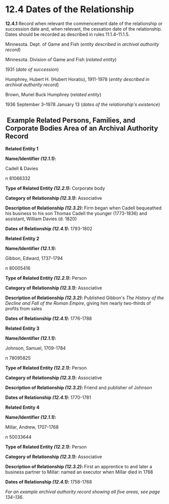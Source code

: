 # 12.4 Dates of the Relationship

**12.4.1** Record when relevant the commencement date of the relationship or succession date and, when relevant, the cessation date of the relationship. Dates should be recorded as described in rules 11.1.4–11.1.5.

<p class="dacs-example">Minnesota. Dept. of Game and Fish (<em>entity described in archival authority record</em>)</p>

<p class="dacs-example">Minnesota. Division of Game and Fish (<em>related entity</em>)</p>

<p class="dacs-example">1931 (<em>date of succession</em>)</p>

<p class="dacs-example">Humphrey, Hubert H. (Hubert Horatio), 1911-1978 (<em>entity described in archival authority record</em>)</p>

<p class="dacs-example">Brown, Muriel Buck Humphrey (<em>related entity</em>)</p>

<p class="dacs-example">1936 September 3–1978 January 13 (<em>dates of the relationship's existence</em>)</p>

##  Example Related Persons, Families, and Corporate Bodies Area of an Archival Authority Record

<p class="dacs-example"><strong>Related Entity 1</strong></p>

<p class="dacs-example"><strong>Name/Identifier <em>(12.1.1)</em>:</strong></p>

<p class="dacs-example">Cadell &amp; Davies</p>

<p class="dacs-example">n 81066332</p>

<p class="dacs-example"><strong>Type of Related Entity <em>(12.2.1)</em>:</strong> Corporate body</p>

<p class="dacs-example"><strong>Category of Relationship <em>(12.3.1)</em>:</strong> Associative</p>

<p class="dacs-example"><strong>Description of Relationship <em>(12.3.2)</em>:</strong> Firm began when Cadell bequeathed his business to his son Thomas Cadell the younger (1773-1836) and assistant, William Davies (d. 1820)</p>

<p class="dacs-example"><strong>Dates of Relationship <em>(12.4.1)</em>:</strong> 1793-1802</p>

<p class="dacs-example"><strong>Related Entity 2</strong></p>

<p class="dacs-example"><strong>Name/Identifier <em>(12.1.1)</em>:</strong></p>

<p class="dacs-example">Gibbon, Edward, 1737-1794</p>

<p class="dacs-example">n 80005416</p>

<p class="dacs-example"><strong>Type of Related Entity <em>(12.2.1)</em>:</strong> Person</p>

<p class="dacs-example"><strong>Category of Relationship <em>(12.3.1)</em>:</strong> Associative</p>

<p class="dacs-example"><strong>Description of Relationship <em>(12.3.2)</em>:</strong> Published Gibbon's <em>The History of the Decline and Fall of the Roman Empire</em>, giving him nearly two-thirds of profits from sales</p>

<p class="dacs-example"><strong>Dates of Relationship <em>(12.4.1)</em>:</strong> 1776-1788</p>

<p class="dacs-example"><strong>Related Entity 3</strong></p>

<p class="dacs-example"><strong>Name/Identifier <em>(12.1.1)</em>:</strong></p>

<p class="dacs-example">Johnson, Samuel, 1709-1784</p>

<p class="dacs-example">n 78095825</p>

<p class="dacs-example"><strong>Type of Related Entity <em>(12.2.1)</em>:</strong> Person</p>

<p class="dacs-example"><strong>Category of Relationship <em>(12.3.1)</em>:</strong> Associative</p>

<p class="dacs-example"><strong>Description of Relationship <em>(12.3.2)</em>:</strong> Friend and publisher of Johnson</p>

<p class="dacs-example"><strong>Dates of Relationship <em>(12.4.1)</em>:</strong> 1770-1781</p>

<p class="dacs-example"><strong>Related Entity 4</strong></p>

<p class="dacs-example"><strong>Name/Identifier <em>(12.1.1)</em>:</strong></p>

<p class="dacs-example">Millar, Andrew, 1707-1768</p>

<p class="dacs-example">n 50033644</p>

<p class="dacs-example"><strong>Type of Related Entity <em>(12.2.1)</em>:</strong> Person</p>

<p class="dacs-example"><strong>Category of Relationship <em>(12.3.1)</em>:</strong> Associative</p>

<p class="dacs-example"><strong>Description of Relationship <em>(12.3.2)</em>:</strong> First an apprentice to and later a business partner to Millar: named an executor when Millar died in 1768</p>

<p class="dacs-example"><strong>Dates of Relationship <em>(12.4.1)</em>:</strong> 1758-1768</p>

_For an example archival authority record showing all five areas, see page 134–136._
